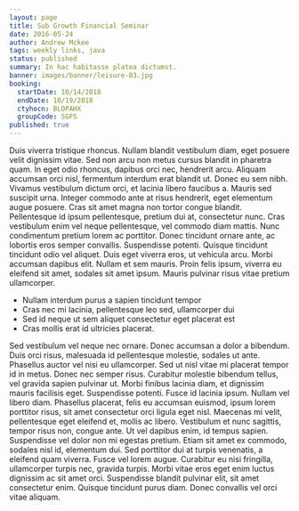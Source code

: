 ```yaml
---
layout: page
title: Sub Growth Financial Seminar
date: 2016-05-24
author: Andrew Mckee
tags: weekly links, java
status: published
summary: In hac habitasse platea dictumst.
banner: images/banner/leisure-03.jpg
booking:
  startDate: 10/14/2018
  endDate: 10/19/2018
  ctyhocn: BLOPAHX
  groupCode: SGFS
published: true
---
```

Duis viverra tristique rhoncus. Nullam blandit vestibulum diam, eget posuere velit dignissim vitae. Sed non arcu non metus cursus blandit in pharetra quam. In eget odio rhoncus, dapibus orci nec, hendrerit arcu. Aliquam accumsan orci nisl, fermentum interdum erat blandit ut. Donec eu sem nibh. Vivamus vestibulum dictum orci, et lacinia libero faucibus a. Mauris sed suscipit urna. Integer commodo ante at risus hendrerit, eget elementum augue posuere.
Cras sit amet magna non tortor congue blandit. Pellentesque id ipsum pellentesque, pretium dui at, consectetur nunc. Cras vestibulum enim vel neque pellentesque, vel commodo diam mattis. Nunc condimentum pretium lorem ac porttitor. Donec tincidunt ornare ante, ac lobortis eros semper convallis. Suspendisse potenti. Quisque tincidunt tincidunt odio vel aliquet. Duis eget viverra eros, ut vehicula arcu. Morbi accumsan dapibus elit. Nullam et sem mauris. Proin felis ipsum, viverra eu eleifend sit amet, sodales sit amet ipsum. Mauris pulvinar risus vitae pretium ullamcorper.

* Nullam interdum purus a sapien tincidunt tempor
* Cras nec mi lacinia, pellentesque leo sed, ullamcorper dui
* Sed id neque ut sem aliquet consectetur eget placerat est
* Cras mollis erat id ultricies placerat.

Sed vestibulum vel neque nec ornare. Donec accumsan a dolor a bibendum. Duis orci risus, malesuada id pellentesque molestie, sodales ut ante. Phasellus auctor vel nisi eu ullamcorper. Sed ut nisl vitae mi placerat tempor id in metus. Donec nec semper risus. Curabitur molestie bibendum tellus, vel gravida sapien pulvinar ut. Morbi finibus lacinia diam, et dignissim mauris facilisis eget. Suspendisse potenti. Fusce id lacinia ipsum. Nullam vel libero diam.
Phasellus placerat, felis eu accumsan euismod, ipsum lorem porttitor risus, sit amet consectetur orci ligula eget nisl. Maecenas mi velit, pellentesque eget eleifend et, mollis ac libero. Vestibulum et nunc sagittis, tempor risus non, congue ante. Ut vel dapibus enim, id tempus sapien. Suspendisse vel dolor non mi egestas pretium. Etiam sit amet ex commodo, sodales nisl id, elementum dui. Sed porttitor dui at turpis venenatis, a eleifend quam viverra. Fusce vel lorem augue. Curabitur eu nisi fringilla, ullamcorper turpis nec, gravida turpis. Morbi vitae eros eget enim luctus dignissim ac sit amet orci. Suspendisse blandit pulvinar elit, sit amet consectetur enim. Quisque tincidunt purus diam. Donec convallis vel orci vitae aliquam.
